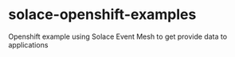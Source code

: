 # solace-openshift-examples
Openshift example using Solace Event Mesh to get provide data to applications
